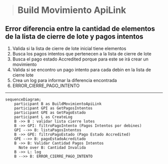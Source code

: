 > # Build Movimiento ApiLink

## Error diferencia entre la cantidad de elementos de la lista de cierre de lote y pagos intentos  
1. Valida si la lista de cierre de lote inicial tiene elementos
2. Busca los pagos intentos que pertenecen a la lista de cierre de lote
3. Busca el pago estado Accredited porque para este se irá crear un movimiento
4. Valida si se encontro un pago intento para cada debin en la lista de cierre lote
5. Crea un log para informar la diferencia encontrada
6. ERROR_CIERRE_PAGO_INTENTO
***


```mermaid
sequenceDiagram;
    participant B as BuildMovimientoApiLink
    participant GPI as GetPagosIntentos
    participant GPE as GetPagoEstado
    participant L as CreateLog
    B ->> B : validar lista cierre lotes
    B ->> GPI: filtroPagoIntento (Pagos Intentos por debines)
    GPI -->> B: listaPagosIntentos 
    B ->> GPE: filtroPagoEstado (Pago Estado Accredited)
    GPE -->> B: pagoEstadoAcreditado
    B ->> B: Validar Cantidad Pagos Intentos
      Note over B: Cantidad Invalida
    B ->> L: log
    B -->> B: ERROR_CIERRE_PAGO_INTENTO
```



